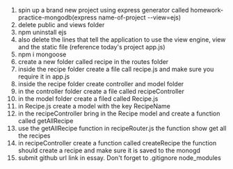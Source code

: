 1. spin up a brand new project using express generator called homework-practice-mongodb(express name-of-project --view=ejs)
2. delete public and views folder
3. npm uninstall ejs
4. also delete the lines that tell the application to use the view engine, view and the static file (reference today's project app.js)
5. npm i mongoose
6. create a new folder called recipe in the routes folder
7. inside the recipe folder create a file call recipe.js and make sure you require it in app.js
8. inside the recipe folder create controller and model folder
9. in the controller folder create a file called recipeController
10. in the model folder create a filed called Recipe.js
11. in Recipe.js create a model with the key RecipeName
12. in the recipeController bring in the Recipe model and create a function called getAllRecipe
13. use the getAllRecipe function in recipeRouter.js the function show get all the recipes
14. in recipeController create a function called createRecipe the function should create a recipe and make sure it is saved to the monogd
15. submit github url link in essay. Don't forget to .gitignore node_modules